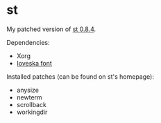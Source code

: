 # st

My patched version of [st 0.8.4](https://st.suckless.org).

Dependencies:
- Xorg
- [Ioveska font](https://aur.archlinux.org/packages/ttf-iosevka)

Installed patches (can be found on st's homepage):
- anysize
- newterm
- scrollback
- workingdir
